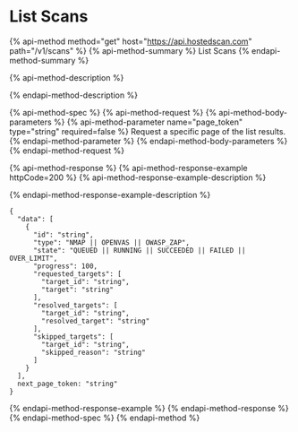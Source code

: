 # List Scans

{% api-method method="get" host="https://api.hostedscan.com" path="/v1/scans" %}
{% api-method-summary %}
List Scans
{% endapi-method-summary %}

{% api-method-description %}

{% endapi-method-description %}

{% api-method-spec %}
{% api-method-request %}
{% api-method-body-parameters %}
{% api-method-parameter name="page\_token" type="string" required=false %}
Request a specific page of the list results.
{% endapi-method-parameter %}
{% endapi-method-body-parameters %}
{% endapi-method-request %}

{% api-method-response %}
{% api-method-response-example httpCode=200 %}
{% api-method-response-example-description %}

{% endapi-method-response-example-description %}

```
{
  "data": [
    {
      "id": "string",
      "type": "NMAP || OPENVAS || OWASP_ZAP",
      "state": "QUEUED || RUNNING || SUCCEEDED || FAILED || OVER_LIMIT",
      "progress": 100,
      "requested_targets": [
        "target_id": "string",
        "target": "string"
      ],
      "resolved_targets": [
        "target_id": "string",
        "resolved_target": "string"
      ],
      "skipped_targets": [
        "target_id": "string",
        "skipped_reason": "string"
      ]
    }
  ],
  next_page_token: "string"
}
```
{% endapi-method-response-example %}
{% endapi-method-response %}
{% endapi-method-spec %}
{% endapi-method %}



